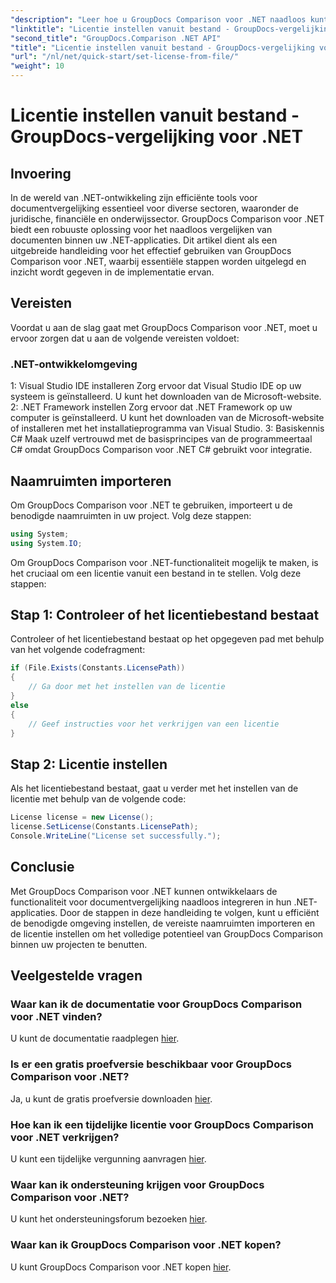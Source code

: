 ```yaml
---
"description": "Leer hoe u GroupDocs Comparison voor .NET naadloos kunt integreren in uw applicaties. Stel moeiteloos naamruimten in, importeer ze en vergelijk documenten."
"linktitle": "Licentie instellen vanuit bestand - GroupDocs-vergelijking voor .NET"
"second_title": "GroupDocs.Comparison .NET API"
"title": "Licentie instellen vanuit bestand - GroupDocs-vergelijking voor .NET"
"url": "/nl/net/quick-start/set-license-from-file/"
"weight": 10
---
```


# Licentie instellen vanuit bestand - GroupDocs-vergelijking voor .NET

## Invoering
In de wereld van .NET-ontwikkeling zijn efficiënte tools voor documentvergelijking essentieel voor diverse sectoren, waaronder de juridische, financiële en onderwijssector. GroupDocs Comparison voor .NET biedt een robuuste oplossing voor het naadloos vergelijken van documenten binnen uw .NET-applicaties. Dit artikel dient als een uitgebreide handleiding voor het effectief gebruiken van GroupDocs Comparison voor .NET, waarbij essentiële stappen worden uitgelegd en inzicht wordt gegeven in de implementatie ervan.
## Vereisten
Voordat u aan de slag gaat met GroupDocs Comparison voor .NET, moet u ervoor zorgen dat u aan de volgende vereisten voldoet:
### .NET-ontwikkelomgeving
1: Visual Studio IDE installeren
Zorg ervoor dat Visual Studio IDE op uw systeem is geïnstalleerd. U kunt het downloaden van de Microsoft-website.
2: .NET Framework instellen
Zorg ervoor dat .NET Framework op uw computer is geïnstalleerd. U kunt het downloaden van de Microsoft-website of installeren met het installatieprogramma van Visual Studio.
3: Basiskennis C#
Maak uzelf vertrouwd met de basisprincipes van de programmeertaal C# omdat GroupDocs Comparison voor .NET C# gebruikt voor integratie.

## Naamruimten importeren
Om GroupDocs Comparison voor .NET te gebruiken, importeert u de benodigde naamruimten in uw project. Volg deze stappen:
```csharp
using System;
using System.IO;
```

Om GroupDocs Comparison voor .NET-functionaliteit mogelijk te maken, is het cruciaal om een licentie vanuit een bestand in te stellen. Volg deze stappen:
## Stap 1: Controleer of het licentiebestand bestaat
Controleer of het licentiebestand bestaat op het opgegeven pad met behulp van het volgende codefragment:
```csharp
if (File.Exists(Constants.LicensePath))
{
    // Ga door met het instellen van de licentie
}
else
{
    // Geef instructies voor het verkrijgen van een licentie
}
```
## Stap 2: Licentie instellen
Als het licentiebestand bestaat, gaat u verder met het instellen van de licentie met behulp van de volgende code:
```csharp
License license = new License();
license.SetLicense(Constants.LicensePath);
Console.WriteLine("License set successfully.");
```

## Conclusie
Met GroupDocs Comparison voor .NET kunnen ontwikkelaars de functionaliteit voor documentvergelijking naadloos integreren in hun .NET-applicaties. Door de stappen in deze handleiding te volgen, kunt u efficiënt de benodigde omgeving instellen, de vereiste naamruimten importeren en de licentie instellen om het volledige potentieel van GroupDocs Comparison binnen uw projecten te benutten.
## Veelgestelde vragen
### Waar kan ik de documentatie voor GroupDocs Comparison voor .NET vinden?
U kunt de documentatie raadplegen [hier](https://tutorials.groupdocs.com/comparison/net/).
### Is er een gratis proefversie beschikbaar voor GroupDocs Comparison voor .NET?
Ja, u kunt de gratis proefversie downloaden [hier](https://releases.groupdocs.com/).
### Hoe kan ik een tijdelijke licentie voor GroupDocs Comparison voor .NET verkrijgen?
U kunt een tijdelijke vergunning aanvragen [hier](https://purchase.groupdocs.com/temporary-license/).
### Waar kan ik ondersteuning krijgen voor GroupDocs Comparison voor .NET?
U kunt het ondersteuningsforum bezoeken [hier](https://forum.groupdocs.com/c/comparison/12).
### Waar kan ik GroupDocs Comparison voor .NET kopen?
U kunt GroupDocs Comparison voor .NET kopen [hier](https://purchase.groupdocs.com/buy).